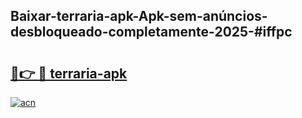 ## Baixar-terraria-apk-Apk-sem-anúncios-desbloqueado-completamente-2025-#iffpc

# <h2><a href="https://ainizakaria.my?title=terraria-apk&ref=20M">🔗👉 🔴 terraria-apk</a></h2>

[![acn](https://github.com/user-attachments/assets/0f9c940e-d8b0-45ae-aac7-cd30a18b3e1c)](https://ainizakaria.my?title=terraria-apk&ref=20M)

